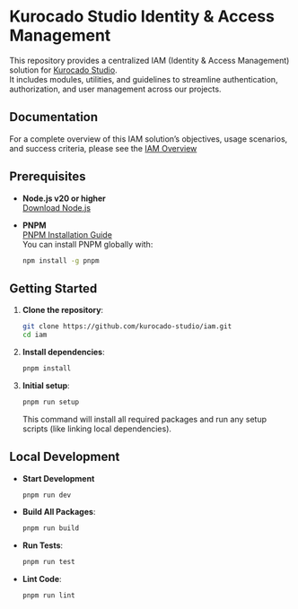 # Kurocado Studio Identity & Access Management

This repository provides a centralized IAM (Identity & Access Management) solution for
[Kurocado Studio](https://www.kurocado.studio).  
It includes modules, utilities, and guidelines to streamline authentication, authorization, and user
management across our projects.

## Documentation

For a complete overview of this IAM solution’s objectives, usage scenarios, and success criteria,
please see the [IAM Overview](https://kurocado-studio.github.io/iam)

## Prerequisites

- **Node.js v20 or higher**  
  [Download Node.js](https://nodejs.org/)

- **PNPM**  
  [PNPM Installation Guide](https://pnpm.io/installation)  
  You can install PNPM globally with:
  ```bash
  npm install -g pnpm
  ```

## Getting Started

1. **Clone the repository**:

   ```bash
   git clone https://github.com/kurocado-studio/iam.git
   cd iam
   ```

2. **Install dependencies**:

   ```bash
   pnpm install
   ```

3. **Initial setup**:
   ```bash
   pnpm run setup
   ```
   This command will install all required packages and run any setup scripts (like linking local
   dependencies).

## Local Development

- **Start Development**

  ```bash
  pnpm run dev
  ```

- **Build All Packages**:

  ```bash
  pnpm run build
  ```

- **Run Tests**:

  ```bash
  pnpm run test
  ```

- **Lint Code**:
  ```bash
  pnpm run lint
  ```
